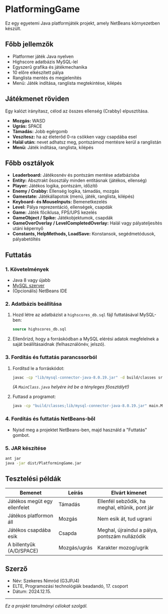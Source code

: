 # PlatformingGame

Ez egy egyetemi Java platformjáték projekt, amely NetBeans környezetben készült.

## Főbb jellemzők

- Platformer játék Java nyelven
- Highscore adatbázis MySQL-lel
- Egyszerű grafika és játékmechanika
- 10 előre elkészített pálya
- Ranglista mentés és megjelenítés
- Menü: Játék indítása, ranglista megtekintése, kilépés

## Játékmenet röviden

Egy kalózt irányítasz, célod az összes ellenség (Crabby) elpusztítása.  
- **Mozgás:** WASD  
- **Ugrás:** SPACE  
- **Támadás:** Jobb egérgomb  
- **Veszítesz:** ha az életerőd 0-ra csökken vagy csapdába esel  
- **Halál után:** nevet adhatsz meg, pontszámod mentésre kerül a ranglistán  
- **Menü:** Játék indítása, ranglista, kilépés

## Főbb osztályok

- **Leaderboard:** Játékosnév és pontszám mentése adatbázisba
- **Entity:** Absztrakt ősosztály minden entitásnak (játékos, ellenség)
- **Player:** Játékos logika, pontszám, időzítő
- **Enemy / Crabby:** Ellenség logika, támadás, mozgás
- **Gamestate:** Játékállapotok (menü, játék, ranglista, kilépés)
- **Keyboard- és MouseInputs:** Bemenetkezelés
- **Level:** Pálya reprezentáció, ellenségek, csapdák
- **Game:** Játék főciklusa, FPS/UPS kezelés
- **GameObject / Spike:** Játékobjektumok, csapdák
- **GameOverOverlay / LevelCompletedOverlay:** Halál vagy pályateljesítés utáni képernyő
- **Constants, HelpMethods, LoadSave:** Konstansok, segédmetódusok, pályabetöltés

## Futtatás

### 1. Követelmények

- Java 8 vagy újabb
- [MySQL szerver](https://www.mysql.com/)
- (Opcionális) NetBeans IDE

### 2. Adatbázis beállítása

1. Hozd létre az adatbázist a `highscores_db.sql` fájl futtatásával MySQL-ben:
   ```sql
   source highscores_db.sql
   ```
2. Ellenőrizd, hogy a forráskódban a MySQL elérési adatok megfelelnek a saját beállításaidnak (felhasználónév, jelszó).

### 3. Fordítás és futtatás parancssorból

1. Fordítsd le a forráskódot:
   ```sh
   javac -cp "lib/mysql-connector-java-8.0.19.jar" -d build/classes src/main/MainClass.java
   ```
   *(A `MainClass.java` helyére írd be a tényleges főosztályt!)*

2. Futtasd a programot:
   ```sh
   java -cp "build/classes;lib/mysql-connector-java-8.0.19.jar" main.MainClass
   ```

### 4. Fordítás és futtatás NetBeans-ből

- Nyisd meg a projektet NetBeans-ben, majd használd a "Futtatás" gombot.

### 5. JAR készítése

```sh
ant jar
java -jar dist/PlatformingGame.jar
```

## Tesztelési példák

| Bemenet                        | Leírás                        | Elvárt kimenet                                      |
|---------------------------------|-------------------------------|-----------------------------------------------------|
| Játékos megüt egy ellenfelet    | Támadás                       | Ellenfél sebződik, ha meghal, eltűnik, pont jár     |
| Játékos platformon áll          | Mozgás                        | Nem esik át, tud ugrani                             |
| Játékos csapdába esik           | Csapda                        | Meghal, újraindul a pálya, pontszám nullázódik      |
| A billentyűk (A/D/SPACE)        | Mozgás/ugrás                  | Karakter mozog/ugrik                                |

## Szerző

- Név: Szekeres Nimród (G3JPJ4)
- ELTE, Programozási technológiák beadandó, 17. csoport
- Dátum: 2024.12.15.

---

*Ez a projekt tanulmányi célokat szolgál.*